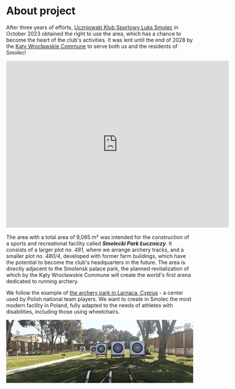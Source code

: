 # About project

After three years of efforts, [Uczniowski Klub Sportowy Luks Smolec](https://uksluks.pl) in October 2023 obtained the right to use the area, which has a chance to become the heart of the club's activities. It was lent until the end of 2028 by the [Kąty Wrocławskie Commune](https://www.katywroclawskie.pl) to serve both us and the residents of Smolec!

<center>
<iframe src="https://www.google.com/maps/embed?pb=!1m18!1m12!1m3!1d595.3376041168813!2d16.884427400144048!3d51.07201340068993!2m3!1f0!2f39.25301795588553!3f0!3m2!1i1024!2i768!4f35!3m3!1m2!1s0x470fc1003c8c3d37%3A0xd18599e12ab32d9e!2sSmolecki%20Park%20%C5%81uczniczy%20(w%20budowie)!5e1!3m2!1spl!2spl!4v1717755720012!5m2!1spl!2spl" width="600" height="450" style="border:0;" allowfullscreen="" loading="lazy" referrerpolicy="no-referrer-when-downgrade"></iframe>
</center>

The area with a total area of ​​9,065 m² was intended for the construction of a sports and recreational facility called ***Smolecki Park Łuczniczy***. It consists of a larger plot *no. 481*, where we arrange archery tracks, and a smaller plot *no. 480/4*, developed with former farm buildings, which have the potential to become the club's headquarters in the future. The area is directly adjacent to the Smolensk palace park, the planned revitalization of which by the Kąty Wrocławskie Commune will create the world's first arena dedicated to running archery.

We follow the example of [the archery park in Larnaca, Cyprus](https://larnakaregion.com/pyla-hits-the-bullseye-with-archery-park) - a center used by Polish national team players. We want to create in Smolec the most modern facility in Poland, fully adapted to the needs of athletes with disabilities, including those using wheelchairs.

![ Pyla Archery Park](/assets/cypr-1.png " Pyla Archery Park")